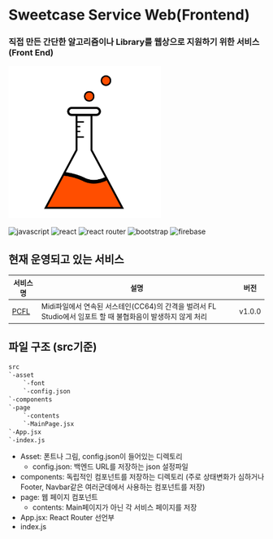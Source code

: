 # Sweetcase Service Web(Frontend)
### 직접 만든 간단한 알고리즘이나 Library를 웹상으로 지원하기 위한 서비스 (Front End)

<img src="src/asset/sweetcase-service-logo.png" width="300px" height="300px"/>

![javascript](https://img.shields.io/badge/JavaScript-F7DF1E?style=flat-square&logo=javascript&logoColor=black)
![react](https://img.shields.io/badge/React-20232A?style=flat-square&logo=react&logoColor=61DAFB)
![react router](https://img.shields.io/badge/React_Router-CA4245?style=flat-square&logo=react-router&logoColor=white)
![bootstrap](https://img.shields.io/badge/Bootstrap-563D7C?style=flat-square&logo=bootstrap&logoColor=white)
![firebase](https://img.shields.io/badge/firebase-ffca28?style=flat-square&logo=firebase&logoColor=black)

## 현재 운영되고 있는 서비스

|서비스명|설명|버전|
|---|---|---|
|[PCFL](https://github.com/Vector-7/PCFL)|Midi파일에서 연속된 서스테인(CC64)의 간격을 벌려서 FL Studio에서 임포트 할 때 불협화음이 발생하지 않게 처리|v1.0.0|

## 파일 구조 (src기준)
```
src
`-asset
    `-font
    `-config.json
`-components
`-page
    `-contents
    `-MainPage.jsx
`-App.jsx
`-index.js
```
* Asset: 폰트나 그림, config.json이 들어있는 디렉토리
    * config.json: 백엔드 URL를 저장하는 json 설정파일
* components: 독립적인 컴포넌트를 저장하는 디렉토리 (주로 상태변화가 심하거나 Footer, Navbar같은 여러군데에서 사용하는 컴포넌트를 저장)
* page: 웹 페이지 컴포넌트
    * contents: Main페이지가 아닌 각 서비스 페이지를 저장
* App.jsx: React Router 선언부
* index.js